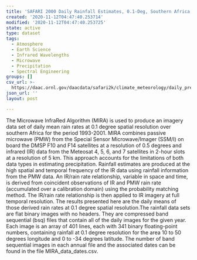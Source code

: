 ```yaml
---
title: 'SAFARI 2000 Daily Rainfall Estimates, 0.1-Deg, Southern Africa, 1993-2001'
created: '2020-11-12T04:47:40.253714'
modified: '2020-11-12T04:47:40.253725'
state: active
type: dataset
tags:
  - Atmosphere
  - Earth Science
  - Infrared Wavelengths
  - Microwave
  - Precipitation
  - Spectral Engineering
groups: []
csv_url: >-
  https://daac.ornl.gov/daacdata/safari2k/climate_meteorology/daily_precip_est/comp/mira_data_dates.csv
json_url: ''
layout: post

---
```

The Microwave InfraRed Algorithm (MIRA) is used to produce an imagery data set of daily mean rain rates at 0.1 degree spatial resolution over southern Africa for the period 1993-2001. MIRA combines passive microwave (PMW) from the Special Sensor Microwave/Imager (SSM/I) on board the DMSP F10 and F14 satellites at a resolution of 0.5 degrees and infrared (IR) data from the Meteosat 4, 5, 6, and 7 satellites in 2-hour slots at a resolution of 5 km. This approach accounts for the limitations of both data types in estimating precipitation. Rainfall estimates are produced at the high spatial and temporal frequency of the IR data using rainfall information from the PMW data. An IR/rain rate relationship, variable in space and time, is derived from coincident observations of IR and PMW rain rate (accumulated over a calibration domain) using the probability matching method. The IR/rain rate relationship is then applied to IR imagery at full temporal resolution. The results presented here are the daily means of those derived rain rates at 0.1 degree spatial resolution.The rainfall data sets are flat binary images with no headers. They are compressed band sequential (bsq) files that contain all of the daily images for the given year. Each image is an array of 401 lines, each with 341 binary floating-point numbers, containing rainfall at 0.1 degree resolution for the area 10 to 50 degrees longitude and 0 to -34 degrees latitude. The number of band sequential images in each annual file and the associated dates can be found in the file MIRA_data_dates.csv.
